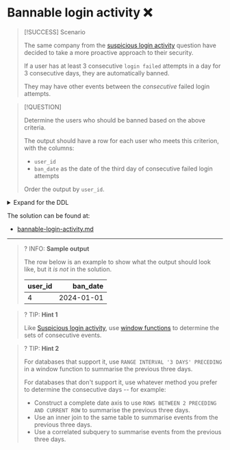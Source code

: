 # Bannable login activity ❌

> [!SUCCESS] Scenario
>
> The same company from the [suspicious login activity](../bronze/suspicious-login-activity.md) question have decided to take a more proactive approach to their security.
>
> If a user has at least 3 consecutive `login failed` attempts in a day for 3 consecutive days, they are automatically banned.
>
> They may have other events between the _consecutive_ failed login attempts.

> [!QUESTION]
>
> Determine the users who should be banned based on the above criteria.
>
> The output should have a row for each user who meets this criterion, with the columns:
>
> - `user_id`
> - `ban_date` as the date of the third day of consecutive failed login attempts
>
> Order the output by `user_id`.

<details>
<summary>Expand for the DDL</summary>
--8<-- "docs/challenging-sql-problems/problems/bronze/suspicious-login-activity.sql"
</details>

The solution can be found at:

- [bannable-login-activity.md](../../solutions/silver/bannable-login-activity.md)

---

<!-- prettier-ignore -->
>? INFO: **Sample output**
>
> The row below is an example to show what the output should look like, but it _is not_ in the solution.
>
> | user_id |   ban_date |
> |:--------|-----------:|
> | 4       | 2024-01-01 |

<!-- prettier-ignore -->
>? TIP: **Hint 1**
>
> Like [Suspicious login activity](../bronze/suspicious-login-activity.md), use [window functions](../../../from-excel-to-sql/main-concepts/window-functions.md) to determine the sets of consecutive events.

<!-- prettier-ignore -->
>? TIP: **Hint 2**
>
> For databases that support it, use `RANGE INTERVAL '3 DAYS' PRECEDING` in a window function to summarise the previous three days.
>
> For databases that don't support it, use whatever method you prefer to determine the consecutive days -- for example:
>
> - Construct a complete date axis to use `ROWS BETWEEN 2 PRECEDING AND CURRENT ROW` to summarise the previous three days.
> - Use an inner join to the same table to summarise events from the previous three days.
> - Use a correlated subquery to summarise events from the previous three days.
